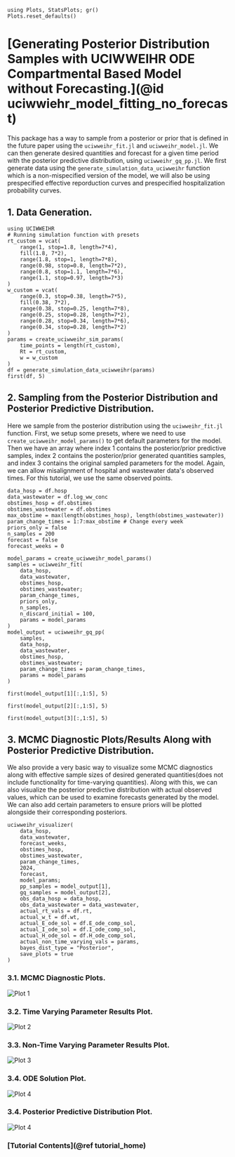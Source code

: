 ```@setup tutorial
using Plots, StatsPlots; gr()
Plots.reset_defaults()

```

# [Generating Posterior Distribution Samples with UCIWWEIHR ODE Compartmental Based Model without Forecasting.](@id uciwwiehr_model_fitting_no_forecast)

This package has a way to sample from a posterior or prior that is defined in the future paper using the `uciwweihr_fit.jl` and `uciwweihr_model.jl`.  We can then generate desired quantities and forecast for a given time period with the posterior predictive distribution, using `uciwweihr_gq_pp.jl`.  We first generate data using the `generate_simulation_data_uciwweihr` function which is a non-mispecified version of the model, we will also be using prespecified effective reporduction curves and prespecified hospitalization probability curves.


## 1. Data Generation.

``` @example tutorial
using UCIWWEIHR
# Running simulation function with presets
rt_custom = vcat(
    range(1, stop=1.8, length=7*4),
    fill(1.8, 7*2),
    range(1.8, stop=1, length=7*8),
    range(0.98, stop=0.8, length=7*2),
    range(0.8, stop=1.1, length=7*6),
    range(1.1, stop=0.97, length=7*3)
)
w_custom = vcat(
    range(0.3, stop=0.38, length=7*5),
    fill(0.38, 7*2),
    range(0.38, stop=0.25, length=7*8),
    range(0.25, stop=0.28, length=7*2),
    range(0.28, stop=0.34, length=7*6),
    range(0.34, stop=0.28, length=7*2)
)
params = create_uciwweihr_sim_params(
    time_points = length(rt_custom),
    Rt = rt_custom, 
    w = w_custom
)
df = generate_simulation_data_uciwweihr(params)
first(df, 5)
```

## 2. Sampling from the Posterior Distribution and Posterior Predictive Distribution.

Here we sample from the posterior distribution using the `uciwweihr_fit.jl` function.  First, we setup some presets, where we need to use `create_uciwweihr_model_params()` to get default parameters for the model.  Then we have an array where index 1 contains the posterior/prior predictive samples, index 2 contains the posterior/prior generated quantities samples, and index 3 contains the original sampled parameters for the model.  Again, we can allow misalignment of hospital and wastewater data's observed times.  For this tutorial, we use the same observed points.

``` @example tutorial
data_hosp = df.hosp
data_wastewater = df.log_ww_conc
obstimes_hosp = df.obstimes
obstimes_wastewater = df.obstimes
max_obstime = max(length(obstimes_hosp), length(obstimes_wastewater))
param_change_times = 1:7:max_obstime # Change every week
priors_only = false
n_samples = 200
forecast = false
forecast_weeks = 0

model_params = create_uciwweihr_model_params()
samples = uciwweihr_fit(
    data_hosp,
    data_wastewater,
    obstimes_hosp,
    obstimes_wastewater;
    param_change_times,
    priors_only,
    n_samples,
    n_discard_initial = 100,
    params = model_params
)
model_output = uciwweihr_gq_pp(
    samples,
    data_hosp,
    data_wastewater,
    obstimes_hosp,
    obstimes_wastewater;
    param_change_times = param_change_times,
    params = model_params
)

first(model_output[1][:,1:5], 5)
```

``` @example tutorial
first(model_output[2][:,1:5], 5)
```

``` @example tutorial
first(model_output[3][:,1:5], 5)
```

## 3. MCMC Diagnostic Plots/Results Along with Posterior Predictive Distribution.

We also provide a very basic way to visualize some MCMC diagnostics along with effective sample sizes of desired generated quantities(does not include functionality for time-varying quantities).  Along with this, we can also visualize the posterior predictive distribution with actual observed values, which can be used to examine forecasts generated by the model.  We can also add certain parameters to ensure priors will be plotted alongside their corresponding posteriors.

```@example tutorial
uciwweihr_visualizer(
    data_hosp, 
    data_wastewater,
    forecast_weeks,
    obstimes_hosp,
    obstimes_wastewater,
    param_change_times,
    2024,
    forecast,
    model_params;
    pp_samples = model_output[1],
    gq_samples = model_output[2],
    obs_data_hosp = data_hosp,
    obs_data_wastewater = data_wastewater, 
    actual_rt_vals = df.rt, 
    actual_w_t = df.wt, 
    actual_E_ode_sol = df.E_ode_comp_sol,
    actual_I_ode_sol = df.I_ode_comp_sol,
    actual_H_ode_sol = df.H_ode_comp_sol,
    actual_non_time_varying_vals = params,
    bayes_dist_type = "Posterior",
    save_plots = true
)
```

### 3.1. MCMC Diagnostic Plots.

![Plot 1](plots/mcmc_diagnosis_plots.png)

### 3.2. Time Varying Parameter Results Plot.

![Plot 2](plots/mcmc_time_varying_parameter_plots.png)

### 3.3. Non-Time Varying Parameter Results Plot.
![Plot 3](plots/mcmc_nontime_varying_parameter_plots.png)

### 3.4. ODE Solution Plot.
![Plot 4](plots/mcmc_ode_solution_plots.png)

### 3.4. Posterior Predictive Distribution Plot.

![Plot 4](plots/mcmc_pred_parameter_plots.png)


### [Tutorial Contents](@ref tutorial_home)